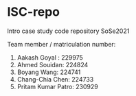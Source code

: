 # ISC-repo
Intro case study code repository SoSe2021

Team member / matriculation number:
1) Aakash Goyal : 229975
2) Ahmed Souidan: 224824
3) Boyang Wang:  224741
4) Chang-Chia Chen: 224733
5) Pritam Kumar Patro: 230929

